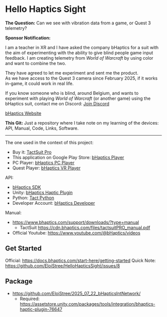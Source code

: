 
# Hello Haptics Sight

**The Question:** Can we see with vibration data from a game, or Quest 3 telemetry?

**Sponsor Notification:**

I am a teacher in XR and I have asked the company bHaptics for a suit with the aim of experimenting with the ability to give blind people game input feedback. I am creating telemetry from *World of Warcraft* by using color and want to combine the two.

They have agreed to let me experiment and sent me the product.  
As we have access to the Quest 3 camera since February 2025, if it works in-game, it could work in real life.  

If you know someone who is blind, around Belgium, and wants to experiment with playing *World of Warcraft* (or another game) using the bHaptics suit, contact me on Discord: [Join Discord](https://discord.gg/uKwNN2ECJH)

[bHaptics Website](https://www.bhaptics.com/)

**This Git:**
Just a repository where I take note on my learning of the devices: API, Manual, Code, Links, Software.

---------------

The one used in the context of this project:

- Buy it: [TactSuit Pro](https://www.bhaptics.com/fr/tactsuit/tactsuit-pro/)
- This application on Google Play Store: [bHaptics Player](https://play.google.com/store/apps/details?id=com.bhaptics.player&hl=fr&pli=1)
- PC Player: [bHaptics PC Player](https://www.bhaptics.com/software/player/?type=pcplayer)
- Quest Player: [bHaptics VR Player](https://www.bhaptics.com/software/player/?type=vrplayer)

API:

- [bHaptics SDK](https://www.bhaptics.com/support/developers/?type=sdk)
- Unity: [bHaptics Haptic Plugin](https://assetstore.unity.com/packages/tools/integration/bhaptics-haptic-plugin-76647)
- Python: [Tact Python](https://github.com/bhaptics/tact-python)
- Developer Account: [bHaptics Developer](https://developer.bhaptics.com/applications)

Manual:
- https://www.bhaptics.com/support/downloads/?type=manual
  - TactSuit https://cdn.bhaptics.com/files/tactsuitPRO_manual.pdf
- Official Youtube: https://www.youtube.com/@bHaptics/videos

## Get Started

Official: https://docs.bhaptics.com/start-here/getting-started
Quick Note: https://github.com/EloiStree/HelloHapticsSight/issues/8


## Package

- https://github.com/EloiStree/2025_07_22_bHapticsIntNetwork/
  - Required: https://assetstore.unity.com/packages/tools/integration/bhaptics-haptic-plugin-76647 
